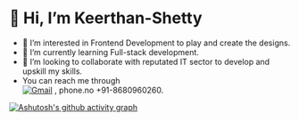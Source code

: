 # 👋 Hi, I’m Keerthan-Shetty
- 👀 I’m interested in Frontend Development to play and create the designs.
- 🌱 I’m currently learning Full-stack development.
- 💞️ I’m looking to collaborate with reputated IT sector to develop and upskill my skills.
- You can reach me through
<br/> [![Gmail](https://img.shields.io/badge/Gmail-D14836?style=for-the-badge&logo=gmail&logoColor=white)](https://mail.google.com/mail/?view=cm&fs=1&to=keerthanshetty868@gmail.com) , phone.no +91-8680960260.

[![Ashutosh's github activity graph](https://github-readme-activity-graph.vercel.app/graph?username=Keerthan-Shetty&bg_color=88c6ec&color=ffffff&line=292325&point=a31414&area=true&hide_border=true)](https://github.com/ashutosh00710/github-readme-activity-graph)

<!---
Keerthan-Shetty/Keerthan-Shetty is a ✨ special ✨ repository because its `README.md` (this file) appears on your GitHub profile.
You can click the Preview link to take a look at your changes.
--->
